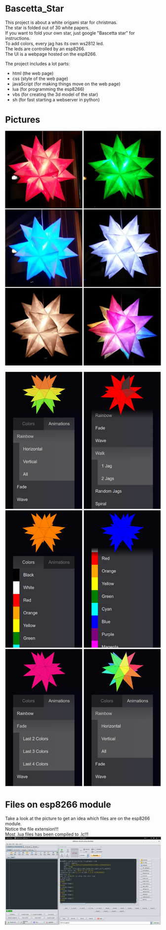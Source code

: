# Bascetta_Star
This project is about a white origami star for christmas.<br>
The star is folded out of 30 white papers.<br>
If you want to fold your own star, just google "Bascetta star" for instructions.<br>
To add colors, every jag has its own ws2812 led.<br>
The leds are controlled by an esp8266.<br>
The UI is a webpage hosted on the esp8266.<br>

The project includes a lot parts:
 - html (the web page)
 - css (style of the web page)
 - javaScript (for making things move on the web page)
 - lua (for programming the esp8266)
 - vbs (for creating the 3d model of the star) 
 - sh (for fast starting a webserver in python)

# Pictures
<img src="https://raw.githubusercontent.com/janitz/Bascetta_Star/master/pictures/red_0.jpeg" width="250" height="250">
<img src="https://raw.githubusercontent.com/janitz/Bascetta_Star/master/pictures/green_0.jpeg" width="250" height="250">
<img src="https://raw.githubusercontent.com/janitz/Bascetta_Star/master/pictures/blue_0.jpeg" width="250" height="250">
<img src="https://raw.githubusercontent.com/janitz/Bascetta_Star/master/pictures/white_0.jpeg" width="250" height="250">
<img src="https://raw.githubusercontent.com/janitz/Bascetta_Star/master/pictures/white_1.jpeg" width="250" height="250">
<img src="https://raw.githubusercontent.com/janitz/Bascetta_Star/master/pictures/rainbow_0.jpeg" width="250" height="250">
<br><br>
<img src="https://raw.githubusercontent.com/janitz/Bascetta_Star/master/pictures/webpage_0.png" width="250">
<img src="https://raw.githubusercontent.com/janitz/Bascetta_Star/master/pictures/webpage_1.png" width="250">
<img src="https://raw.githubusercontent.com/janitz/Bascetta_Star/master/pictures/webpage_2.png" width="250">
<img src="https://raw.githubusercontent.com/janitz/Bascetta_Star/master/pictures/webpage_3.png" width="250">
<img src="https://raw.githubusercontent.com/janitz/Bascetta_Star/master/pictures/webpage_4.png" width="250">
<img src="https://raw.githubusercontent.com/janitz/Bascetta_Star/master/pictures/webpage_5.png" width="250">

# Files on esp8266 module
Take a look at the picture to get an idea which files are on the esp8266 module.<br>
Notice the file extension!!!<br>
Most .lua files has been compiled to .lc!!!
<img src="https://raw.githubusercontent.com/janitz/Bascetta_Star/master/pictures/files_on_esp8266.png" width="1600px">
